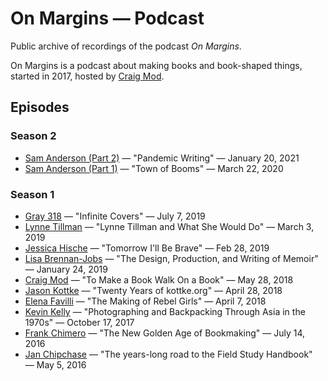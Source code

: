 # On Margins — Podcast

Public archive of recordings of the podcast *On Margins*. 

On Margins is a podcast about making books and book-shaped things, started in 2017, hosted by [Craig Mod](https://craigmod.com/).


## Episodes

### Season 2
- [Sam Anderson (Part 2)](https://craigmod.com/onmargins/s02e02/) — "Pandemic Writing" — January 20, 2021
- [Sam Anderson (Part 1)](https://craigmod.com/onmargins/s02e01/) — "Town of Booms" — March 22, 2020

### Season 1
- [Gray 318](https://craigmod.com/onmargins/010/) — "Infinite Covers" — July 7, 2019
- [Lynne Tillman](https://craigmod.com/onmargins/009/) — "Lynne Tillman and What She Would Do" — March 3, 2019
- [Jessica Hische](https://craigmod.com/onmargins/008/) — "Tomorrow I'll Be Brave" — Feb 28, 2019
- [Lisa Brennan-Jobs](https://craigmod.com/onmargins/007/) — "The Design, Production, and Writing of Memoir" — January 24, 2019
- [Craig Mod](https://craigmod.com/onmargins/006/) — "To Make a Book Walk On a Book" — May 28, 2018
- [Jason Kottke](https://craigmod.com/onmargins/005/) — "Twenty Years of kottke.org" — April 28, 2018
- [Elena Favilli](https://craigmod.com/onmargins/004/) — "The Making of Rebel Girls" — April 7, 2018
- [Kevin Kelly](https://craigmod.com/onmargins/003/) — "Photographing and Backpacking Through Asia in the 1970s" — October 17, 2017
- [Frank Chimero](https://craigmod.com/onmargins/002/) — "The New Golden Age of Bookmaking" — July 14, 2016
- [Jan Chipchase](https://craigmod.com/onmargins/001/) — "The years-long road to the Field Study Handbook" — May 5, 2016